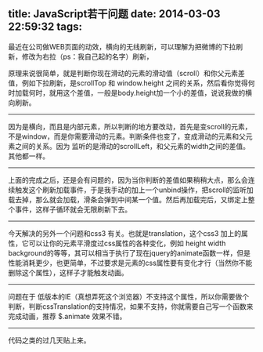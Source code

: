 title: JavaScript若干问题
date: 2014-03-03 22:59:32
tags:
---
最近在公司做WEB页面的动效，横向的无线刷新，可以理解为把微博的下拉刷新，修改为右拉（ps：我自己起的名字）刷新，

原理来说很简单，就是判断你现在滑动的元素的滑动值（scroll）和你父元素差值，例如下拉刷新，是scrollTop 和 window.height 之间的关系，然后看你觉得何时加载何时，就用这个差值，一般是body.height加一个小的差值，说说我做的横向刷新。

******
因为是横向，而且是内部元素，所以判断的地方要改动，首先是变scroll的元素，不是window，而是你需要滑动的元素。判断条件也变了，变成滑动的元素和父元素之间的关系。因为 监听的是滑动的scrollLeft，和父元素的width之间的差值。其他都一样。

******
上面的完成之后，还是会有问题的，因为当你判断的差值如果稍稍大点，那么会连续触发这个刷新加载事件，于是我手动的加上一个unbind操作，把scroll的监听加载去掉，那么就会加载，滑条会弹到中间某一个值。然后再加载完后，又绑定上整个事件，这样子循环就会无限刷新下去。

******
今天解决的另外一个问题和css3 有关。也就是translation，这个css3 加上的属性，它可以让你的元素平滑度过css属性的各种变化，例如 height width background的等等，其可以相当于执行了现在jquery的animate函数一样，但是性能消耗更少，也更简单，不过要求是元素的css属性要有变化才行（当然你不能删除这个属性），这样子才能触发动画。

******
问题在于 低版本的IE（真想弄死这个浏览器）不支持这个属性，所以你需要做个判断，判断cssTranslation的支持情况，如果不支持，你就需要自己写一个函数来完成动画，推荐 $.animate 效果不错。

*****
代码之类的过几天贴上来。